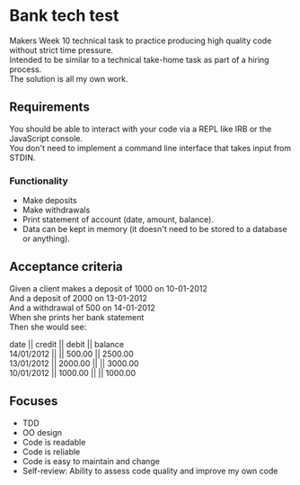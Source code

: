 # Bank tech test

Makers Week 10 technical task to practice producing high quality code without strict time pressure.<br>
Intended to be similar to a technical take-home task as part of a hiring process.<br>
The solution is all my own work. 

## Requirements
You should be able to interact with your code via a REPL like IRB or the JavaScript console.<br>
You don't need to implement a command line interface that takes input from STDIN.

### Functionality 
* Make deposits
* Make withdrawals
* Print statement of account (date, amount, balance).
* Data can be kept in memory (it doesn't need to be stored to a database or anything).

## Acceptance criteria
Given a client makes a deposit of 1000 on 10-01-2012<br>
And a deposit of 2000 on 13-01-2012<br>
And a withdrawal of 500 on 14-01-2012<br>
When she prints her bank statement<br>
Then she would see:<br>

date || credit || debit || balance<br>
14/01/2012 || || 500.00 || 2500.00<br>
13/01/2012 || 2000.00 || || 3000.00<br>
10/01/2012 || 1000.00 || || 1000.00<br>

## Focuses
* TDD
* OO design
* Code is readable
* Code is reliable
* Code is easy to maintain and change
* Self-review: Ability to assess code quality and improve my own code
